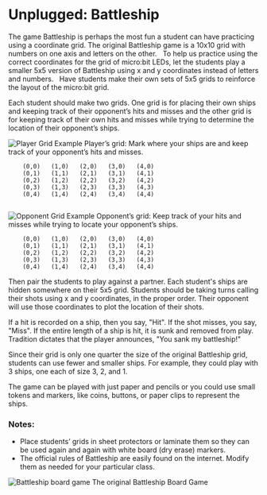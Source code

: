# Unplugged: Battleship

The game Battleship is perhaps the most fun a student can have practicing using a coordinate grid. The original Battleship game is a 10x10 grid with numbers on one axis and letters on the other.
 
To help us practice using the correct coordinates for the grid of micro:bit LEDs, let the students play a smaller 5x5 version of Battleship using x and y coordinates instead of letters and numbers.
 
Have students make their own sets of 5x5 grids to reinforce the layout of the micro:bit grid.

Each student should make two grids. One grid is for placing their own ships and keeping track of their opponent’s hits and misses and the other grid is for keeping track of their own hits and misses while trying to determine the location of their opponent’s ships.

![Player Grid Example](/static/courses/csintro/coordinates/player-grid.png)
Player’s grid: Mark where your ships are and keep track of your opponent’s hits and misses.

```
	(0,0)	(1,0)	(2,0)	(3,0)	(4,0)
	(0,1)	(1,1)	(2,1)	(3,1)	(4,1)
	(0,2)	(1,2)	(2,2)	(3,2)	(4,2)
	(0,3)	(1,3)	(2,3)	(3,3)	(4,3)
	(0,4)	(1,4)	(2,4)	(3,4)	(4,4)
	 
```

![Opponent Grid Example](/static/courses/csintro/coordinates/opponent-grid.png)
Opponent’s grid: Keep track of your hits and misses while trying to locate your opponent’s ships.

```
	(0,0)	(1,0)	(2,0)	(3,0)	(4,0)
	(0,1)	(1,1)	(2,1)	(3,1)	(4,1)
	(0,2)	(1,2)	(2,2)	(3,2)	(4,2)
	(0,3)	(1,3)	(2,3)	(3,3)	(4,3)
	(0,4)	(1,4)	(2,4)	(3,4)	(4,4)
```

Then pair the students to play against a partner. Each student's ships are hidden somewhere on their 5x5 grid. Students should be taking turns calling their shots using x and y coordinates, in the proper order. Their opponent will use those coordinates to plot the location of their shots.

If a hit is recorded on a ship, then you say, "Hit". If the shot misses, you say, "Miss". If the entire length of a ship is hit, it is sunk and removed from play. Tradition dictates that the player announces, "You sank my battleship!"

Since their grid is only one quarter the size of the original Battleship grid, students can use fewer and smaller ships. For example, they could play with 3 ships, one each of size 3, 2, and 1.

The game can be played with just paper and pencils or you could use small tokens and markers, like coins, buttons, or paper clips to represent the ships.
 
### Notes:
* Place students’ grids in sheet protectors or laminate them so they can be used again and again with white board (dry erase) markers.
* The official rules of Battleship are easily found on the internet. Modify them as needed for your particular class.

![Battleship board game](/static/courses/csintro/coordinates/battleship-board-game.jpg)
The original Battleship Board Game
